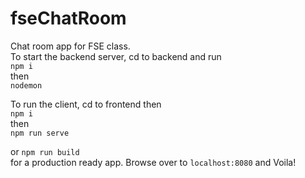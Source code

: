 # fseChatRoom
Chat room app for FSE class.  
To start the backend server, cd to backend and run  
` npm i `   
then   
`nodemon`  


To run the client, cd to frontend then  
`npm i`  
then  
`npm run serve  `

or 
`npm run build`  
for a production ready app.
Browse over to `localhost:8080` and Voila!
